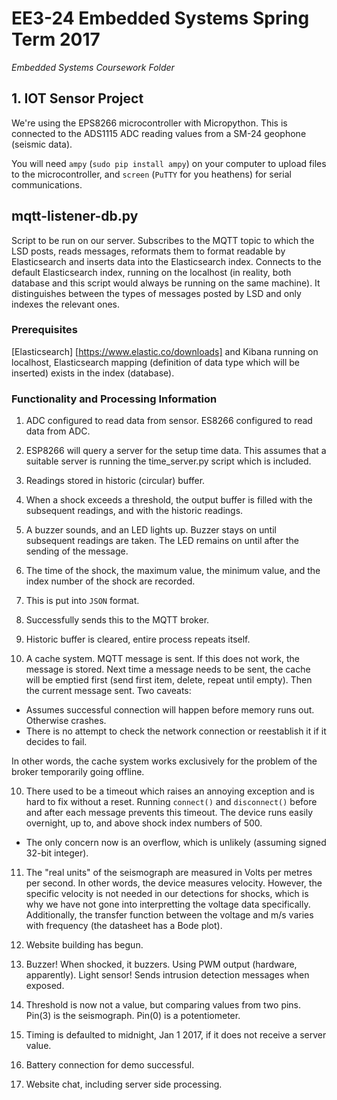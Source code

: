 # EE3-24 Embedded Systems Spring Term 2017
_Embedded Systems Coursework Folder_
## 1. IOT Sensor Project

We're using the EPS8266 microcontroller with Micropython. This is connected to the ADS1115 ADC reading values from a SM-24 geophone (seismic data).

You will need `ampy` (`sudo pip install ampy`) on your computer to upload files to the microcontroller, and `screen` (`PuTTY` for you heathens) for serial communications.

## mqtt-listener-db.py
Script to be run on our server. Subscribes to the MQTT topic to which the LSD posts, reads messages, reformats them to format readable by Elasticsearch and inserts data into the Elasticsearch index. Connects to the default Elasticsearch index, running on the localhost (in reality, both database and this script would always be running on the same machine). It distinguishes between the types of messages posted by LSD and only indexes the relevant ones.
### Prerequisites
[Elasticsearch] [https://www.elastic.co/downloads] and Kibana running on localhost, Elasticsearch mapping (definition of data type which will be inserted) exists in the index (database).

### Functionality and Processing Information
1. ADC configured to read data from sensor. ES8266 configured to read data from ADC.

2. ESP8266 will query a server for the setup time data. This assumes that a suitable server is running the time_server.py script which is included.

2. Readings stored in historic (circular) buffer.

3. When a shock exceeds a threshold, the output buffer is filled with the subsequent readings, and with the historic readings.

4. A buzzer sounds, and an LED lights up. Buzzer stays on until subsequent readings are taken. The LED remains on until after the sending of the message.

5. The time of the shock, the maximum value, the  minimum value, and the index number of the shock are recorded.

6. This is put into `JSON` format.

7. Successfully sends this to the MQTT broker.

8. Historic buffer is cleared, entire process repeats itself.

9. A cache system. MQTT message is sent. If this does not work, the message is stored. Next time a message needs to be sent, the cache will be emptied first (send first item, delete, repeat until empty). Then the current message sent. Two caveats:
  * Assumes successful connection will happen before memory runs out. Otherwise crashes.
  * There is no attempt to check the network connection or reestablish it if it decides to fail.

  In other words, the cache system works exclusively for the problem of the broker temporarily going offline.

10. There used to be a timeout which raises an annoying exception and is hard to fix without a reset. Running `connect()` and `disconnect()` before and after each message prevents this timeout. The device runs easily overnight, up to, and above shock index numbers of 500.
  * The only concern now is an overflow, which is unlikely (assuming signed 32-bit integer).

11. The "real units" of the seismograph are measured in Volts per metres per second. In other words, the device measures velocity. However, the specific velocity is not needed in our detections for shocks, which is why we have not gone into interpretting the voltage data specifically. Additionally, the transfer function between the voltage and m/s varies with frequency (the datasheet has a Bode plot).

12. Website building has begun.

13. Buzzer! When shocked, it buzzers. Using PWM output (hardware, apparently). Light sensor! Sends intrusion detection messages when exposed.

14. Threshold is now not a value, but comparing values from two pins. Pin(3) is the seismograph. Pin(0) is a potentiometer.

15. Timing is defaulted to midnight, Jan 1 2017, if it does not receive a server value.

16. Battery connection for demo successful.

17. Website chat, including server side processing.
